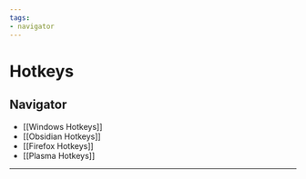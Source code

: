 ```yaml
---
tags:
- navigator
---
```

# Hotkeys
## Navigator
- [[Windows Hotkeys]]
- [[Obsidian Hotkeys]]
- [[Firefox Hotkeys]]
- [[Plasma Hotkeys]]
***